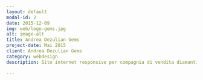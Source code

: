 ```yaml
---
layout: default
modal-id: 2
date: 2015-12-09
img: web/logo-gems.jpg
alt: image-alt
title: Andrea Dezulian Gems
project-date: Mai 2015
client: Andrea Dezulian Gems
category: webdesign
description: Sito internet responsive per compagnia di vendita diamanti. Design flate intuitivo, progettato per una navigazione veloce. Sito internet <a href="http://andreadezulian.com">Andrea Dezulian Gems</a>.

---
```

